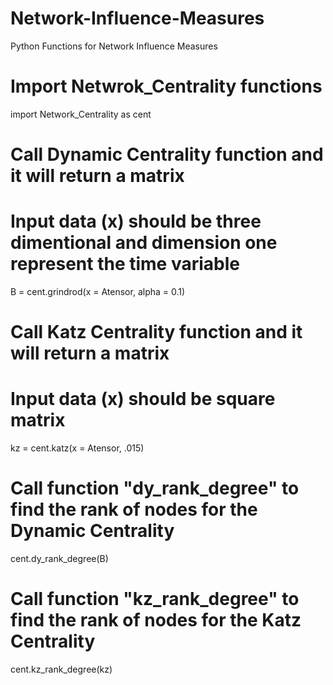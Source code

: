 # Network-Influence-Measures
Python Functions for Network Influence Measures
# Import Netwrok_Centrality functions 
import Network_Centrality as cent

# Call Dynamic Centrality function and it will return a matrix
# Input data (x) should be three dimentional and dimension one represent the time variable

B = cent.grindrod(x = Atensor, alpha = 0.1)

# Call Katz Centrality function and it will return a matrix
# Input data (x) should be square matrix

kz = cent.katz(x = Atensor, .015)

# Call function "dy_rank_degree" to find the rank of nodes for the Dynamic Centrality
cent.dy_rank_degree(B)

# Call function "kz_rank_degree" to find the rank of nodes for the Katz Centrality
cent.kz_rank_degree(kz)
